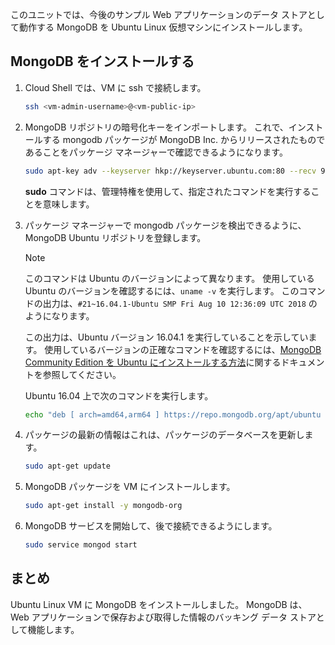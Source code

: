 このユニットでは、今後のサンプル Web アプリケーションのデータ ストアとして動作する MongoDB を Ubuntu Linux 仮想マシンにインストールします。

## <a name="install-mongodb"></a>MongoDB をインストールする

1. Cloud Shell では、VM に ssh で接続します。

    ```bash
    ssh <vm-admin-username>@<vm-public-ip>
    ```

1. MongoDB リポジトリの暗号化キーをインポートします。 これで、インストールする mongodb パッケージが MongoDB Inc. からリリースされたものであることをパッケージ マネージャーで確認できるようになります。

    ```bash
    sudo apt-key adv --keyserver hkp://keyserver.ubuntu.com:80 --recv 9DA31620334BD75D9DCB49F368818C72E52529D4
    ```

    **sudo** コマンドは、管理特権を使用して、指定されたコマンドを実行することを意味します。

1. パッケージ マネージャーで mongodb パッケージを検出できるように、MongoDB Ubuntu リポジトリを登録します。

    > [!NOTE]
    > このコマンドは Ubuntu のバージョンによって異なります。 使用している Ubuntu のバージョンを確認するには、`uname -v` を実行します。
    > このコマンドの出力は、`#21~16.04.1-Ubuntu SMP Fri Aug 10 12:36:09 UTC 2018` のようになります。
    >
    > この出力は、Ubuntu バージョン 16.04.1 を実行していることを示しています。
    > 使用しているバージョンの正確なコマンドを確認するには、[MongoDB Community Edition を Ubuntu にインストールする方法](https://docs.mongodb.com/manual/tutorial/install-mongodb-on-ubuntu/)に関するドキュメントを参照してください。

    Ubuntu 16.04 上で次のコマンドを実行します。

    ```bash
    echo "deb [ arch=amd64,arm64 ] https://repo.mongodb.org/apt/ubuntu xenial/mongodb-org/4.0 multiverse" | sudo tee /etc/apt/sources.list.d/mongodb-org-4.0.list
    ```

1. パッケージの最新の情報はこれは、パッケージのデータベースを更新します。

    ```bash
    sudo apt-get update
    ```

1. MongoDB パッケージを VM にインストールします。

    ```bash
    sudo apt-get install -y mongodb-org
    ```

1. MongoDB サービスを開始して、後で接続できるようにします。

    ```bash
    sudo service mongod start
    ```

## <a name="summary"></a>まとめ

Ubuntu Linux VM に MongoDB をインストールしました。 MongoDB は、Web アプリケーションで保存および取得した情報のバッキング データ ストアとして機能します。